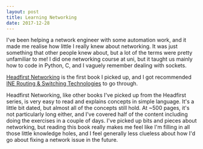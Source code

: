 ```yaml
---
layout: post
title: Learning Networking
date: 2017-12-28
---
```

I've been helping a network engineer with some automation work, and it made me realise how little I really knew about 
networking. It was just something that other people knew about, but a lot of the terms were pretty unfamiliar to me! <!--break--> I did one networking course at uni, but it taught us mainly how to code in Python, C, and I vaguely remember dealing with sockets.

[Headfirst Networking](http://shop.oreilly.com/product/9780596521561.do) is the first book I picked up, and I got recommended
[INE Routing & Switching Technologies](https://downloads.ine.com/d/ccna-routing-switching-technologies) to go through.

Headfirst Networking, like other books I've picked up from the Headfirst series, is very easy to read and explains concepts in
simple language. It's a little bit dated, but almost all of the concepts still hold. At ~500 pages, it's not particularly 
long either, and I've covered half of the content including doing the exercises in a couple of days. I've picked up bits and 
pieces about networking, but reading this book really makes me feel like I'm filling in all those little knowledge holes, and I feel generally less clueless about how I'd go about fixing a network issue in the future.
